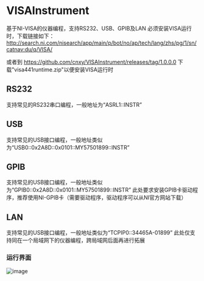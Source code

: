 # VISAInstrument
基于NI-VISA的仪器编程，支持RS232、USB、GPIB及LAN
必须安装VISA运行时，下载链接如下：
http://search.ni.com/nisearch/app/main/p/bot/no/ap/tech/lang/zhs/pg/1/sn/catnav:du/q/VISA/

或者到
https://github.com/cnxy/VISAInstrument/releases/tag/1.0.0.0
下载"visa441runtime.zip"以便安装VISA运行时

## RS232
支持常见的RS232串口编程，一般地址为“ASRL1::INSTR”

## USB
支持常见的USB接口编程，一般地址类似为“USB0::0x2A8D::0x0101::MY57501899::INSTR”

## GPIB
支持常见的USB接口编程，一般地址类似为“GPIB0::0x2A8D::0x0101::MY57501899::INSTR”
此处要求安装GPIB卡驱动程序，推荐使用NI-GPIB卡（需要驱动程序，驱动程序可以从NI官方网站下载）

## LAN
支持常见的USB接口编程，一般地址类似为“TCPIP0::34465A-01899”
此处仅支持同在一个局域网下的仪器编程，跨局域网后面再进行拓展

### 运行界面
![image](https://github.com/cnxy/VISAInstrument/blob/master/VISAInstrument/pic.png)

